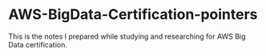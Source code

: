 # AWS-BigData-Certification-pointers
This is the notes I prepared while studying and researching for AWS Big Data certification.
